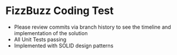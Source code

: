 # FizzBuzz Coding Test
* Please review commits via branch history to see the timeline and implementation of the solution
* All Unit Tests passing
* Implemented with SOLID design patterns
